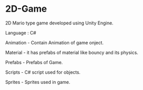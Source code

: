 # 2D-Game

2D Mario type game developed using Unity Engine.

Language : C#

Animation - Contain Animation of game onject.

Material - it has prefabs of material like bouncy and its physics.

Prefabs - Prefabs of Game.

Scripts - C# script used for objects.

Sprites - Sprites used in game.

